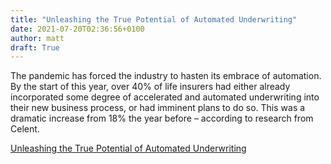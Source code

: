 ```yaml
---
title: "Unleashing the True Potential of Automated Underwriting"
date: 2021-07-20T02:36:56+0100
author: matt
draft: True
---
```

The pandemic has forced the industry to hasten its embrace of automation. By the start of this year, over 40% of life insurers had either already incorporated some degree of accelerated and automated underwriting into their new business process, or had imminent plans to do so. This was a dramatic increase from 18% the year before – according to research from Celent.

[ Unleashing the True Potential of Automated Underwriting ]( https://www.dig-in.com/opinion/unleashing-the-true-potential-of-automated-underwriting )
